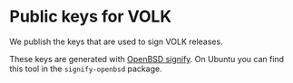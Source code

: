 # Public keys for VOLK

We publish the keys that are used to sign VOLK releases.

These keys are generated with [OpenBSD signify](https://www.openbsd.org/papers/bsdcan-signify.html).
On Ubuntu you can find this tool in the `signify-openbsd` package.